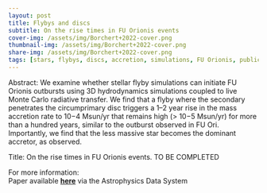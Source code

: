 ```yaml
---
layout: post
title: Flybys and discs
subtitle: On the rise times in FU Orionis events
cover-img: /assets/img/Borchert+2022-cover.png
thumbnail-img: /assets/img/Borchert+2022-cover.png
share-img: /assets/img/Borchert+2022-cover.png
tags: [stars, flybys, discs, accretion, simulations, FU Orionis, publication]
---
```


Abstract: We examine whether stellar flyby simulations can initiate FU Orionis outbursts using 3D hydrodynamics simulations coupled to live Monte Carlo radiative transfer. We find that a flyby where the secondary penetrates the circumprimary disc triggers a 1–2 year rise in the mass accretion rate to 10−4 Msun/yr that remains high (> 10−5 Msun/yr) for more than a hundred years, similar to the outburst observed in FU Ori. Importantly, we find that the less massive star becomes the dominant accretor, as observed.

Title: On the rise times in FU Orionis events.
TO BE COMPLETED

For more information:  
Paper available [**here**](https://ui.adsabs.harvard.edu/abs/2022MNRAS.517.4436B/abstract) via the Astrophysics Data System  
